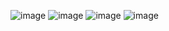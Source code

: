 ![image](https://github.com/Zeeshan6871/Fleapo-Company-Assignmnet/assets/154689762/2d9a32a0-a5ec-4093-a2bf-f8b8c8c26f5b)
![image](https://github.com/Zeeshan6871/Fleapo-Company-Assignmnet/assets/154689762/f99c2440-3c42-4028-b035-eadaae511c86)
![image](https://github.com/Zeeshan6871/Fleapo-Company-Assignmnet/assets/154689762/66871546-7dfb-4a51-95f5-541c10ebc1b0)
![image](https://github.com/Zeeshan6871/Fleapo-Company-Assignmnet/assets/154689762/752a8c68-8756-4ff5-9f79-c9061b5c2ff1)
